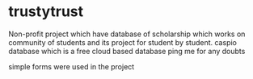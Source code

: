 # trustytrust
Non-profit project which have database of scholarship which works on community of students and its project for student by student. 
caspio database which is a free cloud based database
ping me for any doubts 

simple forms were used in the project
